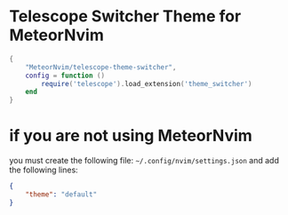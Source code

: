 # Telescope Switcher Theme for MeteorNvim
```lua
{
    "MeteorNvim/telescope-theme-switcher",
    config = function ()
        require('telescope').load_extension('theme_switcher')
    end
}
```

# if you are not using MeteorNvim
you must create the following file: `~/.config/nvim/settings.json`
and add the following lines:
```json
{
    "theme": "default"
}
```
